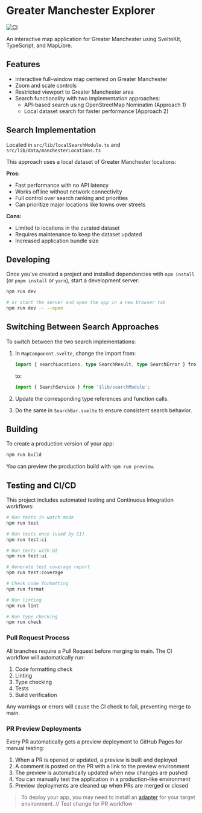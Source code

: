# Greater Manchester Explorer

[![CI](https://github.com/vfc2/gm-map/actions/workflows/ci.yml/badge.svg)](https://github.com/vfc2/gm-map/actions/workflows/ci.yml)

An interactive map application for Greater Manchester using SvelteKit, TypeScript, and MapLibre.

## Features

- Interactive full-window map centered on Greater Manchester
- Zoom and scale controls
- Restricted viewport to Greater Manchester area
- Search functionality with two implementation approaches:
  - API-based search using OpenStreetMap Nominatim (Approach 1)
  - Local dataset search for faster performance (Approach 2)

## Search Implementation

Located in `src/lib/localSearchModule.ts` and `src/lib/data/manchesterLocations.ts`

This approach uses a local dataset of Greater Manchester locations:

**Pros:**

- Fast performance with no API latency
- Works offline without network connectivity
- Full control over search ranking and priorities
- Can prioritize major locations like towns over streets

**Cons:**

- Limited to locations in the curated dataset
- Requires maintenance to keep the dataset updated
- Increased application bundle size

## Developing

Once you've created a project and installed dependencies with `npm install` (or `pnpm install` or `yarn`), start a development server:

```bash
npm run dev

# or start the server and open the app in a new browser tab
npm run dev -- --open
```

## Switching Between Search Approaches

To switch between the two search implementations:

1. In `MapComponent.svelte`, change the import from:

   ```typescript
   import { searchLocations, type SearchResult, type SearchError } from '$lib/localSearchModule';
   ```

   to:

   ```typescript
   import { SearchService } from '$lib/searchModule';
   ```

2. Update the corresponding type references and function calls.

3. Do the same in `SearchBar.svelte` to ensure consistent search behavior.

## Building

To create a production version of your app:

```bash
npm run build
```

You can preview the production build with `npm run preview`.

## Testing and CI/CD

This project includes automated testing and Continuous Integration workflows:

```bash
# Run tests in watch mode
npm run test

# Run tests once (used by CI)
npm run test:ci

# Run tests with UI
npm run test:ui

# Generate test coverage report
npm run test:coverage

# Check code formatting
npm run format

# Run linting
npm run lint

# Run type checking
npm run check
```

### Pull Request Process

All branches require a Pull Request before merging to main. The CI workflow will automatically run:

1. Code formatting check
2. Linting
3. Type checking
4. Tests
5. Build verification

Any warnings or errors will cause the CI check to fail, preventing merge to main.

### PR Preview Deployments

Every PR automatically gets a preview deployment to GitHub Pages for manual testing:

1. When a PR is opened or updated, a preview is built and deployed
2. A comment is posted on the PR with a link to the preview environment
3. The preview is automatically updated when new changes are pushed
4. You can manually test the application in a production-like environment
5. Preview deployments are cleaned up when PRs are merged or closed

> To deploy your app, you may need to install an [adapter](https://svelte.dev/docs/kit/adapters) for your target environment.
// Test change for PR workflow

